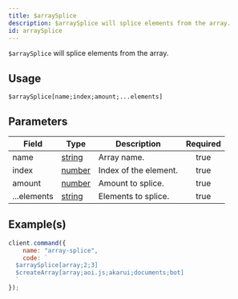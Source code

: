 ```yaml
---
title: $arraySplice
description: $arraySplice will splice elements from the array.
id: arraySplice
---
```


`$arraySplice` will splice elements from the array.

## Usage

```aoi
$arraySplice[name;index;amount;...elements]
```

## Parameters

| Field       | Type                                                                                              | Description           | Required |
| ----------- | ------------------------------------------------------------------------------------------------- | --------------------- | :------: |
| name        | [string](https://developer.mozilla.org/en-US/docs/Web/JavaScript/Reference/Global_Objects/String) | Array name.           |   true   |
| index       | [number](https://developer.mozilla.org/en-US/docs/Web/JavaScript/Reference/Global_Objects/Number) | Index of the element. |   true   |
| amount      | [number](https://developer.mozilla.org/en-US/docs/Web/JavaScript/Reference/Global_Objects/Number) | Amount to splice.     |   true   |
| ...elements | [string](https://developer.mozilla.org/en-US/docs/Web/JavaScript/Reference/Global_Objects/String) | Elements to splice.   |   true   |

## Example(s)

```javascript
client.command({
    name: "array-splice",
    code: `
  $arraySplice[array;2;3]
  $createArray[array;aoi.js;akarui;documents;bot]
  `
});
```
